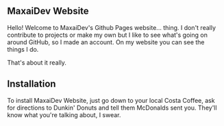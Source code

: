 ## MaxaiDev Website
Hello! Welcome to MaxaiDev's Github Pages website... thing. I don't really contribute to projects or make my own but I like to see what's going on around GitHub, so I made an account. On my website you can see the things I do.

That's about it really.

## Installation
To install MaxaiDev Website, just go down to your local Costa Coffee, ask for directions to Dunkin' Donuts and tell them McDonalds sent you. They'll know what you're talking about, I swear.
